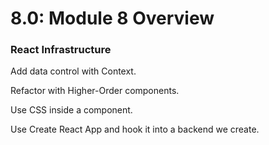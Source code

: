 # 8.0: Module 8 Overview

### React Infrastructure

Add data control with Context.

Refactor with Higher-Order components.

Use CSS inside a component.

Use Create React App and hook it into a backend we create.



